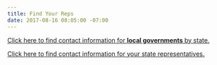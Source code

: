 ```yaml
---
title: Find Your Reps
date: 2017-08-16 08:05:00 -07:00
---
```


[Click here to find contact information for **local governments** by state.](https://www.usa.gov/local-governments)

[Click here to find contact information for your state representatives.](https://openstates.org/find_your_legislator/)

